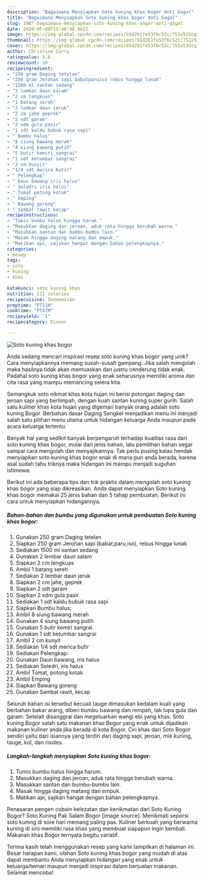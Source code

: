 ```yaml
---
description: "Bagaimana Menyiapkan Soto kuning khas bogor Anti Gagal"
title: "Bagaimana Menyiapkan Soto kuning khas bogor Anti Gagal"
slug: 1967-bagaimana-menyiapkan-soto-kuning-khas-bogor-anti-gagal
date: 2020-05-09T15:46:48.862Z
image: https://img-global.cpcdn.com/recipes/b5d2b1fe53f6c52c/751x532cq70/soto-kuning-khas-bogor-foto-resep-utama.jpg
thumbnail: https://img-global.cpcdn.com/recipes/b5d2b1fe53f6c52c/751x532cq70/soto-kuning-khas-bogor-foto-resep-utama.jpg
cover: https://img-global.cpcdn.com/recipes/b5d2b1fe53f6c52c/751x532cq70/soto-kuning-khas-bogor-foto-resep-utama.jpg
author: Christine Curry
ratingvalue: 3.8
reviewcount: 10
recipeingredient:
- "250 gram Daging tetelan"
- "250 gram Jerohan sapi babatparuiso rebus hingga lunak"
- "1500 ml santan sedang"
- "2 lembar daun salam"
- "2 cm lengkuas"
- "1 batang sereh"
- "2 lembar daun jeruk"
- "2 cm jahe geprek"
- "2 sdt garam"
- "2 sdm gula pasir"
- "1 sdt kaldu bubuk rasa sapi"
- " Bumbu halus"
- "8 siung bawang merah"
- "4 siung bawang putih"
- "5 butir kemiri sangrai"
- "1 sdt ketumbar sangrai"
- "2 cm kunyit"
- "1/4 sdt merica butir"
- " Pelengkap"
- " Daun bawang iris halus"
- " Seledri iris halus"
- " Tomat potong kotak"
- " Emping"
- " Bawang goreng"
- " Sambal rawit kecap"
recipeinstructions:
- "Tumis bumbu halus hingga harum."
- "Masukkan daging dan jeroan, aduk rata hingga berubah warna."
- "Masukkan santan dan bumbu-bumbu lain."
- "Masak hingga daging matang dan empuk."
- "Matikan api, sajikan hangat dengan bahan pelengkapnya."
categories:
- Resep
tags:
- soto
- kuning
- khas

katakunci: soto kuning khas 
nutrition: 111 calories
recipecuisine: Indonesian
preptime: "PT11M"
cooktime: "PT47M"
recipeyield: "1"
recipecategory: Dinner

---
```



![Soto kuning khas bogor](https://img-global.cpcdn.com/recipes/b5d2b1fe53f6c52c/751x532cq70/soto-kuning-khas-bogor-foto-resep-utama.jpg)

Anda sedang mencari inspirasi resep soto kuning khas bogor yang unik? Cara menyiapkannya memang susah-susah gampang. Jika salah mengolah maka hasilnya tidak akan memuaskan dan justru cenderung tidak enak. Padahal soto kuning khas bogor yang enak seharusnya memiliki aroma dan cita rasa yang mampu memancing selera kita.

Semangkuk soto nikmat khas kota hujan ini berisi potongan daging dan jeroan sapi yang berlimpah, dengan kuah santan kuning super gurih. Salah satu kuliner khas kota hujan yang digemari banyak orang adalah soto kuning Bogor. Berbahan dasar Daging Sengkel menjadikan menu ini menjadi salah satu pilihan menu utama untuk hidangan keluarga Anda maupun pada acara keluarga tertentu.

Banyak hal yang sedikit banyak berpengaruh terhadap kualitas rasa dari soto kuning khas bogor, mulai dari jenis bahan, lalu pemilihan bahan segar sampai cara mengolah dan menyajikannya. Tak perlu pusing kalau hendak menyiapkan soto kuning khas bogor enak di mana pun anda berada, karena asal sudah tahu triknya maka hidangan ini mampu menjadi suguhan istimewa.


Berikut ini ada beberapa tips dan trik praktis dalam mengolah soto kuning khas bogor yang siap dikreasikan. Anda dapat menyiapkan Soto kuning khas bogor memakai 25 jenis bahan dan 5 tahap pembuatan. Berikut ini cara untuk menyiapkan hidangannya.

<!--inarticleads1-->

##### Bahan-bahan dan bumbu yang digunakan untuk pembuatan Soto kuning khas bogor:

1. Gunakan 250 gram Daging tetelan
1. Siapkan 250 gram Jerohan sapi (babat,paru,iso), rebus hingga lunak
1. Sediakan 1500 ml santan sedang
1. Gunakan 2 lembar daun salam
1. Siapkan 2 cm lengkuas
1. Ambil 1 batang sereh
1. Sediakan 2 lembar daun jeruk
1. Siapkan 2 cm jahe, geprek
1. Siapkan 2 sdt garam
1. Siapkan 2 sdm gula pasir
1. Sediakan 1 sdt kaldu bubuk rasa sapi
1. Siapkan  Bumbu halus:
1. Ambil 8 siung bawang merah
1. Gunakan 4 siung bawang putih
1. Gunakan 5 butir kemiri sangrai
1. Gunakan 1 sdt ketumbar sangrai
1. Ambil 2 cm kunyit
1. Sediakan 1/4 sdt merica butir
1. Sediakan  Pelengkap:
1. Gunakan  Daun bawang, iris halus
1. Sediakan  Seledri, iris halus
1. Ambil  Tomat, potong kotak
1. Ambil  Emping
1. Siapkan  Bawang goreng
1. Gunakan  Sambal rawit, kecap


Seluruh bahan isi tersebut kecuali tauge dimasukan kedalam kuali yang berbahan bakar arang, diberi bumbu bawang dan rempah, tak lupa gula dan garam. Setelah disanggrai dan megeluarkan wangi ebi yang khas. Soto kuning Bogor salah satu makanan khas Bogor yang enak untuk dijadikan makanan kuliner anda jika berada di kota Bogor. Ciri khas dari Soto Bogor sendiri yaitu dari isiannya yang terdiri dari daging sapi, jeroan, mie kuning, tauge, kol, dan risoles. 

<!--inarticleads2-->

##### Langkah-langkah menyiapkan Soto kuning khas bogor:

1. Tumis bumbu halus hingga harum.
1. Masukkan daging dan jeroan, aduk rata hingga berubah warna.
1. Masukkan santan dan bumbu-bumbu lain.
1. Masak hingga daging matang dan empuk.
1. Matikan api, sajikan hangat dengan bahan pelengkapnya.


Penasaran pengen cobain kelezatan dan kenikmatan dari Soto Kuning Bogor? Soto Kuning Pak Salam Bogor [image source]. Menikmati seporsi soto kuning di sore hari memang paling pas. Kuliner berkuah yang berwarna kuning di sini memiliki rasa khas yang membuat siapapun ingin kembali. Makanan khas Bogor ternyata begitu variatif. 

Terima kasih telah menggunakan resep yang kami tampilkan di halaman ini. Besar harapan kami, olahan Soto kuning khas bogor yang mudah di atas dapat membantu Anda menyiapkan hidangan yang enak untuk keluarga/teman maupun menjadi inspirasi dalam berjualan makanan. Selamat mencoba!
